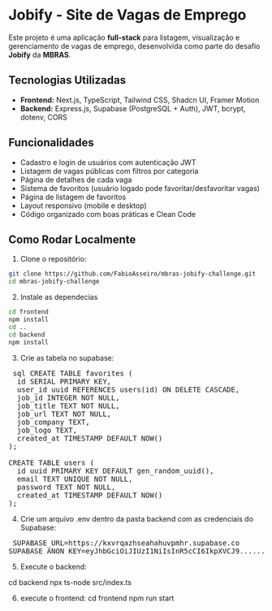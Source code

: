 # Jobify - Site de Vagas de Emprego

Este projeto é uma aplicação **full-stack** para listagem, visualização e gerenciamento de vagas de emprego, desenvolvida como parte do desafio **Jobify** da **MBRAS**.

## Tecnologias Utilizadas

- **Frontend:** Next.js, TypeScript, Tailwind CSS, Shadcn UI, Framer Motion  
- **Backend:** Express.js, Supabase (PostgreSQL + Auth), JWT, bcrypt, dotenv, CORS

## Funcionalidades

- Cadastro e login de usuários com autenticação JWT  
- Listagem de vagas públicas com filtros por categoria  
- Página de detalhes de cada vaga  
- Sistema de favoritos (usuário logado pode favoritar/desfavoritar vagas)  
- Página de listagem de favoritos  
- Layout responsivo (mobile e desktop)  
- Código organizado com boas práticas e Clean Code  

## Como Rodar Localmente

1. Clone o repositório:

```bash
git clone https://github.com/FabioAsseiro/mbras-jobify-challenge.git
cd mbras-jobify-challenge
```
2. Instale as dependecias
```bash
cd frontend
npm install
cd ..
cd backend
npm install
```

3. Crie as tabela no supabase:

<pre lang="markdown"> sql CREATE TABLE favorites (
  id SERIAL PRIMARY KEY,
  user_id uuid REFERENCES users(id) ON DELETE CASCADE,
  job_id INTEGER NOT NULL,
  job_title TEXT NOT NULL,
  job_url TEXT NOT NULL,
  job_company TEXT,
  job_logo TEXT,
  created_at TIMESTAMP DEFAULT NOW()
);

CREATE TABLE users (
  id uuid PRIMARY KEY DEFAULT gen_random_uuid(),
  email TEXT UNIQUE NOT NULL,
  password TEXT NOT NULL,
  created_at TIMESTAMP DEFAULT NOW()
);  </pre>

4. Crie um arquivo .env dentro da pasta backend com as credenciais do Supabase:

<pre> SUPABASE_URL=https://kxvrqazhseahahuvpmhr.supabase.co
SUPABASE_ANON_KEY=eyJhbGciOiJIUzI1NiIsInR5cCI6IkpXVCJ9.........(chave private)  </pre>

5. Execute o backend:

cd backend
npx ts-node src/index.ts

6. execute o frontend:
cd frontend
npm run start

